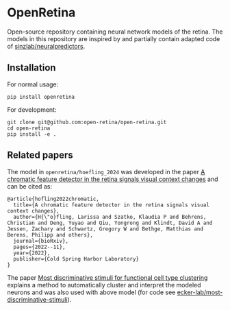 # OpenRetina

Open-source repository containing neural network models of the retina.
The models in this repository are inspired by and partially contain adapted code of [sinzlab/neuralpredictors](https://github.com/sinzlab/neuralpredictors).

## Installation
For normal usage:
```
pip install openretina
```

For development:
```
git clone git@github.com:open-retina/open-retina.git
cd open-retina
pip install -e .
```

## Related papers
The model in `openretina/hoefling_2024` was developed in the paper [A chromatic feature detector in the retina signals visual context changes](https://www.biorxiv.org/content/10.1101/2022.11.30.518492.abstract) and can be cited as:
```
@article{hofling2022chromatic,
  title={A chromatic feature detector in the retina signals visual context changes},
  author={H{\"o}fling, Larissa and Szatko, Klaudia P and Behrens, Christian and Deng, Yuyao and Qiu, Yongrong and Klindt, David A and Jessen, Zachary and Schwartz, Gregory W and Bethge, Matthias and Berens, Philipp and others},
  journal={bioRxiv},
  pages={2022--11},
  year={2022},
  publisher={Cold Spring Harbor Laboratory}
}
```

The paper [Most discriminative stimuli for functional cell type clustering](https://openreview.net/forum?id=9W6KaAcYlr) explains a method to automatically cluster and interpret the modeled neurons and was also used with above model (for code see [ecker-lab/most-discriminative-stimuli](https://github.com/ecker-lab/most-discriminative-stimuli)).

